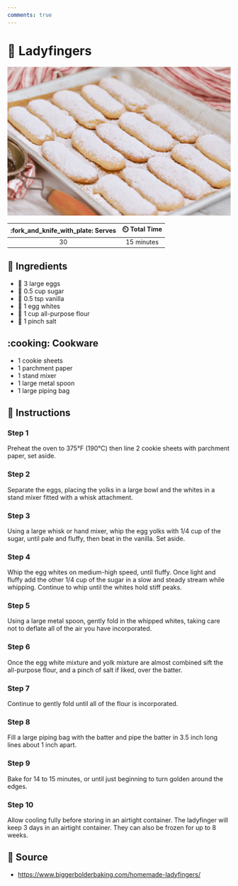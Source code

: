 ```yaml
---
comments: true
---
```

# :baguette_bread: Ladyfingers

![Ladyfingers](../assets/images/ladyfingers.png)

| :fork_and_knife_with_plate: Serves | :timer_clock: Total Time |
|:----------------------------------:|:-----------------------: |
| 30 | 15 minutes |

## :salt: Ingredients

- :egg: 3 large eggs
- :candy: 0.5 cup sugar
- :icecream: 0.5 tsp vanilla
- :egg: 1 egg whites
- :ear_of_rice: 1 cup all-purpose flour
- :salt: 1 pinch salt

## :cooking: Cookware

- 1 cookie sheets
- 1 parchment paper
- 1 stand mixer
- 1 large metal spoon
- 1 large piping bag

## :pencil: Instructions

### Step 1

Preheat the oven to 375°F (190°C) then line 2 cookie sheets with parchment paper, set aside.

### Step 2

Separate the eggs, placing the yolks in a large bowl and the whites in a stand mixer fitted with a whisk attachment.

### Step 3

Using a large whisk or hand mixer, whip the egg yolks with 1/4 cup of the sugar, until pale and fluffy, then beat in the
vanilla. Set aside.

### Step 4

Whip the egg whites on medium-high speed, until fluffy. Once light and fluffy add the other 1/4 cup of the sugar in a
slow and steady stream while whipping. Continue to whip until the whites hold stiff peaks.

### Step 5

Using a large metal spoon, gently fold in the whipped whites, taking care not to deflate all of the air you have
incorporated.

### Step 6

Once the egg white mixture and yolk mixture are almost combined sift the all-purpose flour, and a pinch of salt if
liked, over the batter.

### Step 7

Continue to gently fold until all of the flour is incorporated.

### Step 8

Fill a large piping bag with the batter and pipe the batter in 3.5 inch long lines about 1 inch apart.

### Step 9

Bake for 14 to 15 minutes, or until just beginning to turn golden around the edges.

### Step 10

Allow cooling fully before storing in an airtight container. The ladyfinger will keep 3 days in an airtight container.
They can also be frozen for up to 8 weeks.

## :link: Source

- <https://www.biggerbolderbaking.com/homemade-ladyfingers/>
